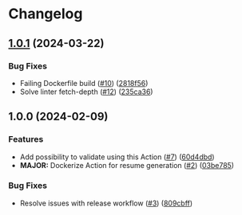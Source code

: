 # Changelog

## [1.0.1](https://github.com/Devleaps/jsonresume-generator/compare/v1.0.0...v1.0.1) (2024-03-22)


### Bug Fixes

* Failing Dockerfile build ([#10](https://github.com/Devleaps/jsonresume-generator/issues/10)) ([2818f56](https://github.com/Devleaps/jsonresume-generator/commit/2818f5646a8cb3c31aad1c1f36f5e4ac005f03a2))
* Solve linter fetch-depth ([#12](https://github.com/Devleaps/jsonresume-generator/issues/12)) ([235ca36](https://github.com/Devleaps/jsonresume-generator/commit/235ca36a62601a3daac0eeca151a7e31f87c9c43))

## 1.0.0 (2024-02-09)


### Features

* Add possibility to validate using this Action ([#7](https://github.com/Devleaps/jsonresume-generator/issues/7)) ([60d4dbd](https://github.com/Devleaps/jsonresume-generator/commit/60d4dbdf17a9aa0631d17da98f69b5af23442d78))
* **MAJOR:** Dockerize Action for resume generation ([#2](https://github.com/Devleaps/jsonresume-generator/issues/2)) ([03be785](https://github.com/Devleaps/jsonresume-generator/commit/03be7859d45c0ebc653729abeb826c9bc8477da6))


### Bug Fixes

* Resolve issues with release workflow ([#3](https://github.com/Devleaps/jsonresume-generator/issues/3)) ([809cbff](https://github.com/Devleaps/jsonresume-generator/commit/809cbff4f429a710ec8950ad086c2f48ca609985))
